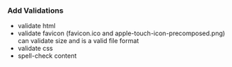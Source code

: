 ### Add Validations
- validate html
- validate favicon (favicon.ico and apple-touch-icon-precomposed.png)
  can validate size and is a valid file format
- validate css
- spell-check content
